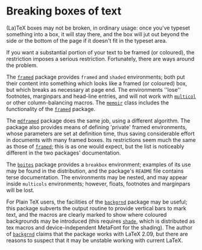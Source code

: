 # Breaking boxes of text

(La)TeX boxes may not be broken, in ordinary usage: once you've
typeset something into a box, it will stay there, and the box will jut
out beyond the side or the bottom of the page if it doesn't fit in the
typeset area.

If you want a substantial portion of your text to be framed (or
coloured), the restriction imposes a serious restriction.
Fortunately, there are ways around the problem.

The [`framed`](http://ctan.org/pkg/framed) package provides `framed` and
`shaded` environments; both put their content into
something which looks like a framed (or coloured) box, but which
breaks as necessary at page end.  The environments ''lose'' footnotes,
marginpars and head-line entries, and will not work with
[`multicol`](http://ctan.org/pkg/multicol) or other column-balancing macros.  The
[`memoir`](http://ctan.org/pkg/memoir) class includes the functionality of the
[`framed`](http://ctan.org/pkg/framed) package.

The [`mdframed`](http://ctan.org/pkg/mdframed) package does the same job, using a different
algorithm.  The package also provides means of defining
'private' framed environments, whose parameters are set at definition
time, thus saving considerable effort in documents with many framed
boxes.  Its restrictions seem much the same as those of
[`framed`](http://ctan.org/pkg/framed); this is as one would expect, but the list is
noticeably different in the two packages' documentation.

The [`boites`](http://ctan.org/pkg/boites) package provides a `breakbox`
environment; examples of its use may be found in the distribution, and
the package's `README` file contains terse documentation.  The
environments may be nested, and may appear inside
`multicols` environments; however, floats, footnotes and
marginpars will be lost.

For Plain TeX users, the facilities of the [`backgrnd`](http://ctan.org/pkg/backgrnd)
package may be useful; this package subverts the output routine to
provide vertical bars to mark text, and the macros are clearly marked
to show where coloured backgrounds may be introduced (this requires
[`shade`](http://ctan.org/pkg/shade), which is distributed as tex macros and
device-independent MetaFont for the shading).  The author of
[`backgrnd`](http://ctan.org/pkg/backgrnd) claims that the package works with LaTeX 2.09, but
there are reasons to suspect that it may be unstable working with
current LaTeX.

